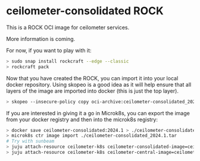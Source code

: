 # ceilometer-consolidated ROCK

This is a ROCK OCI image for ceilometer services.

More information is coming.

For now, if you want to play with it:

```bash
> sudo snap install rockcraft --edge --classic
> rockcraft pack
```

Now that you have created the ROCK, you can import it into
your local docker repository. Using skopeo is a good idea as
it will help ensure that all layers of the image are imported
into docker (this is just the top layer).

```bash
> skopeo --insecure-policy copy oci-archive:ceilometer-consolidated_2024.1_amd64.rock docker-daemon:ceilometer-consolidated:2024.1
```

If you are interested in giving it a go in Microk8s, you can
export the image from your docker registry and then into the
microk8s registry:

```bash
> docker save ceilometer-consolidated:2024.1 > ./ceilometer-consolidated_2024.1.tar
> microk8s ctr image import ./ceilometer-consolidated_2024.1.tar
# Try with sunbeam
> juju attach-resource ceilometer-k8s ceilometer-consolidated-image=ceilometer-consolidated:2024.1
> juju attach-resource ceilometer-k8s ceilometer-central-image=ceilometer-consolidated:2024.1
```
